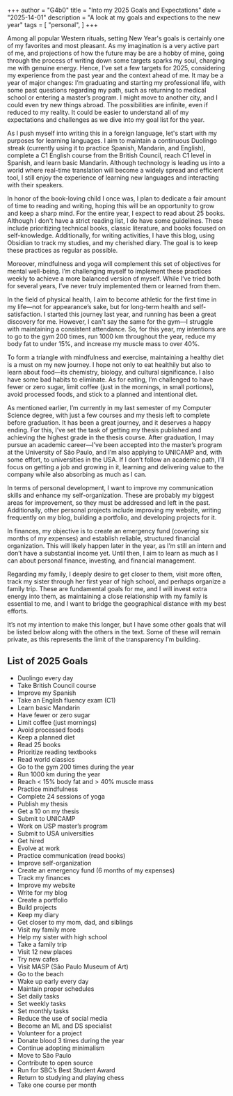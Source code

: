 +++
author = "G4b0"
title = "Into my 2025 Goals and Expectations"
date = "2025-14-01"
description = "A look at my goals and expections to the new year"
tags = [
    "personal",
]
+++

Among all popular Western rituals, setting New Year's goals is certainly one of my favorites and most pleasant. As my imagination is a very active part of me, and projections of how the future may be are a hobby of mine, going through the process of writing down some targets sparks my soul, charging me with genuine energy. Hence, I’ve set a few targets for 2025, considering my experience from the past year and the context ahead of me. It may be a year of major changes: I’m graduating and starting my professional life, with some past questions regarding my path, such as returning to medical school or entering a master’s program. I might move to another city, and I could even try new things abroad. The possibilities are infinite, even if reduced to my reality. It could be easier to understand all of my expectations and challenges as we dive into my goal list for the year.

As I push myself into writing this in a foreign language, let's start with my purposes for learning languages. I aim to maintain a continuous Duolingo streak (currently using it to practice Spanish, Mandarin, and English), complete a C1 English course from the British Council, reach C1 level in Spanish, and learn basic Mandarin. Although technology is leading us into a world where real-time translation will become a widely spread and efficient tool, I still enjoy the experience of learning new languages and interacting with their speakers.

In honor of the book-loving child I once was, I plan to dedicate a fair amount of time to reading and writing, hoping this will be an opportunity to grow and keep a sharp mind. For the entire year, I expect to read about 25 books. Although I don't have a strict reading list, I do have some guidelines. These include prioritizing technical books, classic literature, and books focused on self-knowledge. Additionally, for writing activities, I have this blog, using Obsidian to track my studies, and my cherished diary. The goal is to keep these practices as regular as possible.

Moreover, mindfulness and yoga will complement this set of objectives for mental well-being. I’m challenging myself to implement these practices weekly to achieve a more balanced version of myself. While I’ve tried both for several years, I’ve never truly implemented them or learned from them.

In the field of physical health, I aim to become athletic for the first time in my life—not for appearance’s sake, but for long-term health and self-satisfaction. I started this journey last year, and running has been a great discovery for me. However, I can't say the same for the gym—I struggle with maintaining a consistent attendance. So, for this year, my intentions are to go to the gym 200 times, run 1000 km throughout the year, reduce my body fat to under 15%, and increase my muscle mass to over 40%.

To form a triangle with mindfulness and exercise, maintaining a healthy diet is a must on my new journey. I hope not only to eat healthily but also to learn about food—its chemistry, biology, and cultural significance. I also have some bad habits to eliminate. As for eating, I’m challenged to have fewer or zero sugar, limit coffee (just in the mornings, in small portions), avoid processed foods, and stick to a planned and intentional diet.

As mentioned earlier, I’m currently in my last semester of my Computer Science degree, with just a few courses and my thesis left to complete before graduation. It has been a great journey, and it deserves a happy ending. For this, I’ve set the task of getting my thesis published and achieving the highest grade in the thesis course. After graduation, I may pursue an academic career—I’ve been accepted into the master’s program at the University of São Paulo, and I’m also applying to UNICAMP and, with some effort, to universities in the USA. If I don’t follow an academic path, I’ll focus on getting a job and growing in it, learning and delivering value to the company while also absorbing as much as I can.

In terms of personal development, I want to improve my communication skills and enhance my self-organization. These are probably my biggest areas for improvement, so they must be addressed and left in the past. Additionally, other personal projects include improving my website, writing frequently on my blog, building a portfolio, and developing projects for it.

In finances, my objective is to create an emergency fund (covering six months of my expenses) and establish reliable, structured financial organization. This will likely happen later in the year, as I’m still an intern and don’t have a substantial income yet. Until then, I aim to learn as much as I can about personal finance, investing, and financial management.

Regarding my family, I deeply desire to get closer to them, visit more often, track my sister through her first year of high school, and perhaps organize a family trip. These are fundamental goals for me, and I will invest extra energy into them, as maintaining a close relationship with my family is essential to me, and I want to bridge the geographical distance with my best efforts.

It’s not my intention to make this longer, but I have some other goals that will be listed below along with the others in the text. Some of these will remain private, as this represents the limit of the transparency I’m building.

## List of 2025 Goals

- Duolingo every day
- Take British Council course
- Improve my Spanish
- Take an English fluency exam (C1)
- Learn basic Mandarin
- Have fewer or zero sugar
- Limit coffee (just mornings)
- Avoid processed foods
- Keep a planned diet
- Read 25 books
- Prioritize reading textbooks
- Read world classics
- Go to the gym 200 times during the year
- Run 1000 km during the year
- Reach < 15% body fat and > 40% muscle mass
- Practice mindfulness
- Complete 24 sessions of yoga
- Publish my thesis
- Get a 10 on my thesis
- Submit to UNICAMP
- Work on USP master’s program
- Submit to USA universities
- Get hired
- Evolve at work
- Practice communication (read books)
- Improve self-organization
- Create an emergency fund (6 months of my expenses)
- Track my finances
- Improve my website
- Write for my blog
- Create a portfolio
- Build projects
- Keep my diary
- Get closer to my mom, dad, and siblings
- Visit my family more
- Help my sister with high school
- Take a family trip
- Visit 12 new places
- Try new cafes
- Visit MASP (São Paulo Museum of Art)
- Go to the beach
- Wake up early every day
- Maintain proper schedules
- Set daily tasks
- Set weekly tasks
- Set monthly tasks
- Reduce the use of social media
- Become an ML and DS specialist
- Volunteer for a project
- Donate blood 3 times during the year
- Continue adopting minimalism
- Move to São Paulo
- Contribute to open source
- Run for SBC’s Best Student Award
- Return to studying and playing chess
- Take one course per month
